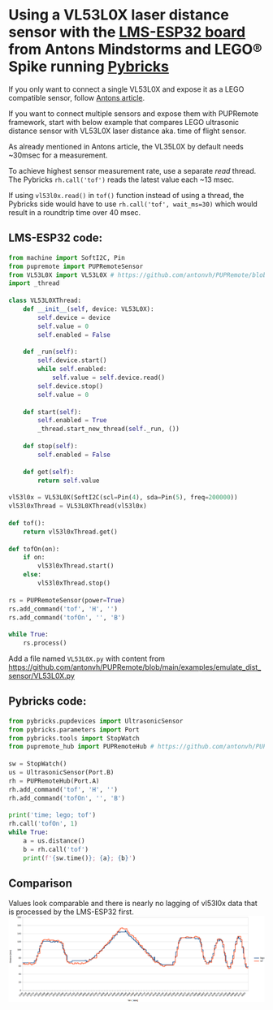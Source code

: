 # Using a VL53L0X laser distance sensor with the [LMS-ESP32 board](https://www.antonsmindstorms.com/product/wifi-python-esp32-board-for-mindstorms/) from Antons Mindstorms and LEGO&reg; Spike running [Pybricks](https://pybricks.com/)

If you only want to connect a single VL53L0X and expose it as a LEGO compatible sensor, follow [Antons article](https://www.antonsmindstorms.com/2024/05/02/lego-with-a-laser-distance-sensor/).

If you want to connect multiple sensors and expose them with PUPRemote framework, start with below example that compares LEGO ultrasonic distance sensor with VL53L0X laser distance aka. time of flight sensor.

As already mentioned in Antons article, the VL35L0X by default needs ~30msec for a measurement. 

To achieve highest sensor measurement rate, use a separate _read_ thread.
The Pybricks `rh.call('tof')` reads the latest value each ~13 msec. 

If using `vl53l0x.read()` in `tof()` function instead of using a thread, the Pybricks side would have to use `rh.call('tof', wait_ms=30)` which would result in a roundtrip time over 40 msec.

## LMS-ESP32 code:

```python
from machine import SoftI2C, Pin
from pupremote import PUPRemoteSensor
from VL53L0X import VL53L0X # https://github.com/antonvh/PUPRemote/blob/main/examples/emulate_dist_sensor/VL53L0X.py
import _thread

class VL53L0XThread:
    def __init__(self, device: VL53L0X):
        self.device = device
        self.value = 0
        self.enabled = False

    def _run(self):
        self.device.start()
        while self.enabled:
            self.value = self.device.read()
        self.device.stop()
        self.value = 0

    def start(self):
        self.enabled = True
        _thread.start_new_thread(self._run, ())

    def stop(self):
        self.enabled = False

    def get(self):
        return self.value

vl53l0x = VL53L0X(SoftI2C(scl=Pin(4), sda=Pin(5), freq=200000))
vl53l0xThread = VL53L0XThread(vl53l0x)

def tof(): 
    return vl53l0xThread.get()

def tofOn(on):
    if on:
        vl53l0xThread.start()
    else:
        vl53l0xThread.stop()
  
rs = PUPRemoteSensor(power=True)
rs.add_command('tof', 'H', '')
rs.add_command('tofOn', '', 'B')

while True:
    rs.process()
```

Add a file named `VL53L0X.py` with content from https://github.com/antonvh/PUPRemote/blob/main/examples/emulate_dist_sensor/VL53L0X.py

## Pybricks code:

```python
from pybricks.pupdevices import UltrasonicSensor
from pybricks.parameters import Port
from pybricks.tools import StopWatch
from pupremote_hub import PUPRemoteHub # https://github.com/antonvh/PUPRemote/blob/main/src/pupremote_hub.py

sw = StopWatch()
us = UltrasonicSensor(Port.B)
rh = PUPRemoteHub(Port.A)
rh.add_command('tof', 'H', '')
rh.add_command('tofOn', '', 'B')

print('time; lego; tof')
rh.call('tofOn', 1)
while True:
    a = us.distance()
    b = rh.call('tof')
    print(f'{sw.time()}; {a}; {b}')
```

## Comparison

Values look comparable and there is nearly no lagging of vl53l0x data that is processed by the LMS-ESP32 first.
![](comparison.png)
